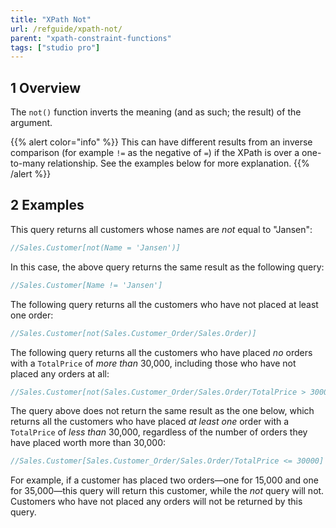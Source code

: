 ```yaml
---
title: "XPath Not"
url: /refguide/xpath-not/
parent: "xpath-constraint-functions"
tags: ["studio pro"]
---
```


## 1 Overview

The `not()` function inverts the meaning (and as such; the result) of the argument.

{{% alert color="info" %}}
This can have different results from an inverse comparison (for example `!=` as the negative of `=`) if the XPath is over a one-to-many relationship. See the examples below for more explanation.
{{% /alert %}}

## 2 Examples

This query returns all customers whose names are *not* equal to "Jansen":

```java
//Sales.Customer[not(Name = 'Jansen')]
```

In this case, the above query returns the same result as the following query:

```java
//Sales.Customer[Name != 'Jansen']
```

The following query returns all the customers who have not placed at least one order:

```java
//Sales.Customer[not(Sales.Customer_Order/Sales.Order)]
```

The following query returns all the customers who have placed *no* orders with a `TotalPrice` of *more than* 30,000, including those who have not placed any orders at all:

```java
//Sales.Customer[not(Sales.Customer_Order/Sales.Order/TotalPrice > 30000)]
```

The query above does not return the same result as the one below, which returns all the customers who have placed *at least one* order with a `TotalPrice` of *less than* 30,000, regardless of the number of orders they have placed worth more than 30,000:

```java
//Sales.Customer[Sales.Customer_Order/Sales.Order/TotalPrice <= 30000]
```
For example, if a customer has placed two orders—one for 15,000 and one for 35,000—this query will return this customer, while the *not* query will not. Customers who have not placed any orders will not be returned by this query.
